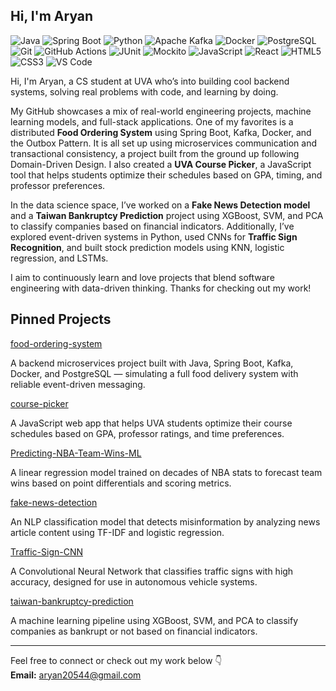 ## Hi, I'm Aryan

![Java](https://img.shields.io/badge/-Java-007396?style=flat-square&logo=java)
![Spring Boot](https://img.shields.io/badge/-Spring%20Boot-6DB33F?style=flat-square&logo=spring-boot)
![Python](https://img.shields.io/badge/-Python-3776AB?style=flat-square&logo=python)
![Apache Kafka](https://img.shields.io/badge/-Kafka-231F20?style=flat-square&logo=apache-kafka)
![Docker](https://img.shields.io/badge/-Docker-2496ED?style=flat-square&logo=docker)
![PostgreSQL](https://img.shields.io/badge/-PostgreSQL-336791?style=flat-square&logo=postgresql)
![Git](https://img.shields.io/badge/-Git-F05032?style=flat-square&logo=git)
![GitHub Actions](https://img.shields.io/badge/-GitHub%20Actions-2088FF?style=flat-square&logo=github-actions)
![JUnit](https://img.shields.io/badge/-JUnit-25A162?style=flat-square&logo=java)
![Mockito](https://img.shields.io/badge/-Mockito-545454?style=flat-square)
![JavaScript](https://img.shields.io/badge/-JavaScript-F7DF1E?style=flat-square&logo=javascript)
![React](https://img.shields.io/badge/-React-61DAFB?style=flat-square&logo=react)
![HTML5](https://img.shields.io/badge/-HTML5-E34F26?style=flat-square&logo=html5)
![CSS3](https://img.shields.io/badge/-CSS3-1572B6?style=flat-square&logo=css3)
![VS Code](https://img.shields.io/badge/-VS%20Code-007ACC?style=flat-square&logo=visual-studio-code)

Hi, I'm Aryan, a CS student at UVA who’s into building cool backend systems, solving real problems with code, and learning by doing. 

My GitHub showcases a mix of real-world engineering projects, machine learning models, and full-stack applications. One of my favorites is a distributed **Food Ordering System** using Spring Boot, Kafka, Docker, and the Outbox Pattern. It is all set up using microservices communication and transactional consistency, a project built from the ground up following Domain-Driven Design. I also created a **UVA Course Picker**, a JavaScript tool that helps students optimize their schedules based on GPA, timing, and professor preferences.

In the data science space, I’ve worked on a **Fake News Detection model** and a **Taiwan Bankruptcy Prediction** project using XGBoost, SVM, and PCA to classify companies based on financial indicators. Additionally, I’ve explored event-driven systems in Python, used CNNs for **Traffic Sign Recognition**, and built stock prediction models using KNN, logistic regression, and LSTMs.

I aim to continuously learn and love projects that blend software engineering with data-driven thinking. Thanks for checking out my work!

## Pinned Projects

[food-ordering-system](https://github.com/AryanThodupunuri/food-ordering-system)

A backend microservices project built with Java, Spring Boot, Kafka, Docker, and PostgreSQL — simulating a full food delivery system with reliable event-driven messaging.

[course-picker](https://github.com/AryanThodupunuri/course-picker)

A JavaScript web app that helps UVA students optimize their course schedules based on GPA, professor ratings, and time preferences.

[Predicting-NBA-Team-Wins-ML](https://github.com/AryanThodupunuri/Predicting-NBA-Team-Wins-ML)

A linear regression model trained on decades of NBA stats to forecast team wins based on point differentials and scoring metrics.

[fake-news-detection](https://github.com/AryanThodupunuri/fake-news-detection)

An NLP classification model that detects misinformation by analyzing news article content using TF-IDF and logistic regression.

[Traffic-Sign-CNN](https://github.com/AryanThodupunuri/Traffic-Sign-CNN)

A Convolutional Neural Network that classifies traffic signs with high accuracy, designed for use in autonomous vehicle systems.

[taiwan-bankruptcy-prediction](https://github.com/AryanThodupunuri/taiwan-bankruptcy-prediction)

A machine learning pipeline using XGBoost, SVM, and PCA to classify companies as bankrupt or not based on financial indicators.



---

Feel free to connect or check out my work below 👇  
**Email:** aryan20544@gmail.com  
